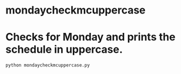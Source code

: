 # mondaycheckmcuppercase
# Checks for Monday and prints the schedule in uppercase.
`python mondaycheckmcuppercase.py`
